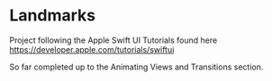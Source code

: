 # Landmarks
Project following the Apple Swift UI Tutorials found here https://developer.apple.com/tutorials/swiftui

So far completed up to the Animating Views and Transitions section.
